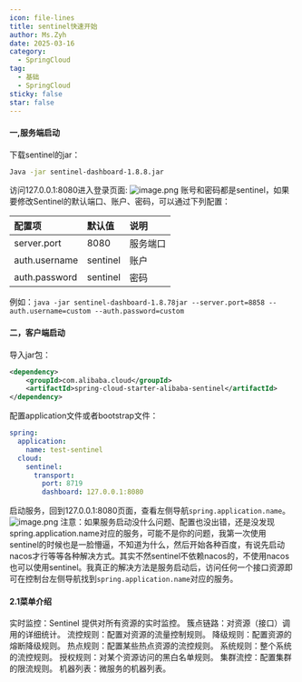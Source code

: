 ```yaml
---
icon: file-lines
title: sentinel快速开始
author: Ms.Zyh
date: 2025-03-16
category:
  - SpringCloud
tag:
  - 基础
  - SpringCloud
sticky: false
star: false
---
```


#### 一,服务端启动
下载sentinel的jar：
```sh
Java -jar sentinel-dashboard-1.8.8.jar
```
访问127.0.0.1:8080进入登录页面:
![image.png](http://img.zouyh.top/article-img/202501261545190.png)
账号和密码都是sentinel，如果要修改Sentinel的默认端口、账户、密码，可以通过下列配置：

| 配置项           | 默认值      | 说明   |
| :------------ | :------- | :--- |
| server.port   | 8080     | 服务端口 |
| auth.username | sentinel | 账户   |
| auth.password | sentinel | 密码   |

例如：` java -jar sentinel-dashboard-1.8.78jar --server.port=8858 --auth.username=custom --auth.password=custom `
#### 二，客户端启动
导入jar包：
```xml
<dependency>
    <groupId>com.alibaba.cloud</groupId>
    <artifactId>spring-cloud-starter-alibaba-sentinel</artifactId>
</dependency>
```
配置application文件或者bootstrap文件：
```yaml
spring:
  application:
    name: test-sentinel
  cloud:
    sentinel:
      transport:
        port: 8719
        dashboard: 127.0.0.1:8080
```
启动服务，回到127.0.0.1:8080页面，查看左侧导航`spring.application.name`。
![image.png](http://img.zouyh.top/article-img/202501261546028.png)
注意：如果服务启动没什么问题、配置也没出错，还是没发现spring.application.name对应的服务，可能不是你的问题，我第一次使用sentinel的时候也是一脸懵逼，不知道为什么，然后开始各种百度，有说先启动nacos才行等等各种解决方式。其实不然sentinel不依赖nacos的，不使用nacos也可以使用sentinel。我真正的解决方法是服务启动后，访问任何一个接口资源即可在控制台左侧导航找到`spring.application.name`对应的服务。
#### 2.1菜单介绍
实时监控：Sentinel 提供对所有资源的实时监控。
簇点链路：对资源（接口）调用的详细统计。
流控规则：配置对资源的流量控制规则。
降级规则：配置资源的熔断降级规则。
热点规则：配置某些热点资源的流控规则。
系统规则：整个系统的流控规则。
授权规则：对某个资源访问的黑白名单规则。
集群流控：配置集群的限流规则。
机器列表：微服务的机器列表。
